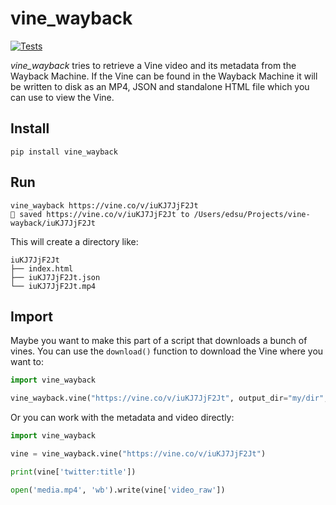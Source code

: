 # vine_wayback

[![Tests](https://github.com/edsu/vine_wayback/actions/workflows/test.yml/badge.svg)](https://github.com/edsu/vine_wayback/actions/workflows/test.yml)

*vine_wayback* tries to retrieve a Vine video and its metadata from the Wayback Machine. If the Vine can be found in the Wayback Machine it will be written to disk as an MP4, JSON and standalone HTML file which you can use to view the Vine.

## Install

```shell
pip install vine_wayback
```

## Run

```
vine_wayback https://vine.co/v/iuKJ7JjF2Jt
💾 saved https://vine.co/v/iuKJ7JjF2Jt to /Users/edsu/Projects/vine-wayback/iuKJ7JjF2Jt
```

This will create a directory like:

```
iuKJ7JjF2Jt
├── index.html
├── iuKJ7JjF2Jt.json
└── iuKJ7JjF2Jt.mp4
```

## Import

Maybe you want to make this part of a script that downloads a bunch of vines. You can use the `download()` function to download the Vine where you want to:

```python
import vine_wayback

vine_wayback.vine("https://vine.co/v/iuKJ7JjF2Jt", output_dir="my/dir", quiet=True)
```

Or you can work with the metadata and video directly:

```python
import vine_wayback

vine = vine_wayback.vine("https://vine.co/v/iuKJ7JjF2Jt")

print(vine['twitter:title'])

open('media.mp4', 'wb').write(vine['video_raw'])
```
